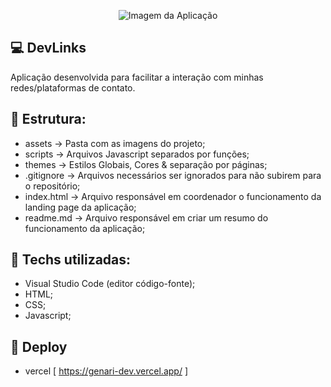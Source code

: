 <p align="center">
  <img
    src="https://raw.githubusercontent.com/victorgenari/genari-dev-links/main/assets/images/project-model.jpg"
    alt="Imagem da Aplicação"
    title="Image da Aplicação"
  />
</p>

## 💻 DevLinks

Aplicação desenvolvida para facilitar a interação com minhas redes/plataformas de contato.

## 📝 Estrutura:

- assets -> Pasta com as imagens do projeto;
- scripts -> Arquivos Javascript separados por funções;
- themes -> Estilos Globais, Cores & separação por páginas;
- .gitignore -> Arquivos necessários ser ignorados para não subirem para o repositório;
- index.html -> Arquivo responsável em coordenador o funcionamento da landing page da aplicação;
- readme.md -> Arquivo responsável em criar um resumo do funcionamento da aplicação;

## 🔧 Techs utilizadas:

- Visual Studio Code (editor código-fonte);
- HTML;
- CSS;
- Javascript;

## 🚀 Deploy

- vercel [ https://genari-dev.vercel.app/ ]